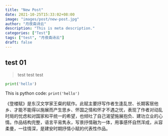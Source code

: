 ```yaml
---
title: "New Post"
date: 2021-10-25T15:33:02+08:00
image: "images/post/new-post.jpg"
author: "月夜斋诗云"
description: "This is meta description."
categories: ["Test"]
tags: ["test", "月夜斋诗云"]
draft: false
---
```

## test 01

> test test test

```python 
print('hello')
```

This is python code: `print('hello')`

《登楼赋》是东汉文学家王粲的赋作。此赋主要抒写作者生逢乱世、长期客居他乡、才能不能得以施展而产生思乡、怀国之情和怀才不遇之忧，表现了作者对动乱时局的忧虑和对国家和平统一的希望，也倾吐了自己渴望施展抱负、建功立业的心情。作品结构完整，语言平易隽永，写景抒情融为一体，用事感怀自然浑成，从容柔曼，一往情深，是建安时期抒情小赋的代表性作品。
